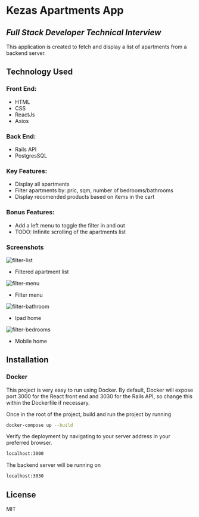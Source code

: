 # Kezas Apartments App

## _Full Stack Developer Technical Interview_

This application is created to fetch and display a list of apartments from a backend server.

## Technology Used

### Front End:

- HTML
- CSS
- ReactJs
- Axios

### Back End:

- Rails API
- PostgresSQL

### Key Features:

- Display all apartments
- Filter apartments by: pric, sqm, number of bedrooms/bathrooms
- Display recomended products based on items in the cart

### Bonus Features:

- Add a left menu to toggle the filter in and out
- TODO: Infinite scrolling of the apartments list

### Screenshots

![filter-list](https://github.com/Femchengdu/kasaz-tech-march20/blob/master/screenshots/apartmentList.png?raw=true)

- Filtered apartment list

![filter-menu](https://github.com/Femchengdu/kasaz-tech-march20/blob/master/screenshots/filterMenu.png?raw=true)

- Filter menu

![filter-bathroom](https://github.com/Femchengdu/kasaz-tech-march20/blob/master/screenshots/ipadView.png?raw=true)

- Ipad home

![filter-bedrooms](https://github.com/Femchengdu/kasaz-tech-march20/blob/master/screenshots/mobileHome.png?raw=true)

- Mobile home

## Installation

### Docker

This project is very easy to run using Docker.
By default,
Docker will expose port 3000 for the React front end and 3030 for the Rails API, so change this within the
Dockerfile if necessary.

Once in the root of the project, build and run the project by running

```sh
docker-compose up --build
```

Verify the deployment by navigating to your server address in
your preferred browser.

```sh
localhost:3000
```

The backend server will be running on

```sh
localhost:3030
```

## License

MIT
